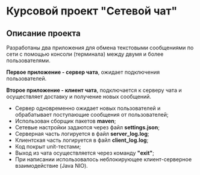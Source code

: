 # Курсовой проект "Сетевой чат"
## Описание проекта
Разработаны два приложения для обмена текстовыми сообщениями по сети с помощью консоли (терминала) между двумя и более пользователями.

**Первое приложение - сервер чата**, ожидает подключения пользователей.

**Второе приложение - клиент чата**, подключается к серверу чата и осуществляет доставку и получение новых сообщений.

- Сервер одновременно ожидает новых пользователей и обрабатывает поступающие сообщения от пользователей;
- Использован сборщик пакетов **maven**;
- Сетевые настройки задаются через файл **settings.json**;
- Серверная часть логируется в файл **server_log.log**;
- Клиентская часть логируется в файл **client_log.log**;
- Код покрыт unit-тестами;
- Выход из чата осуществляется через команду **"exit"**;
- При написании использовалось неблокирующее клиент-серверное взаимодействие (Java NIO).
